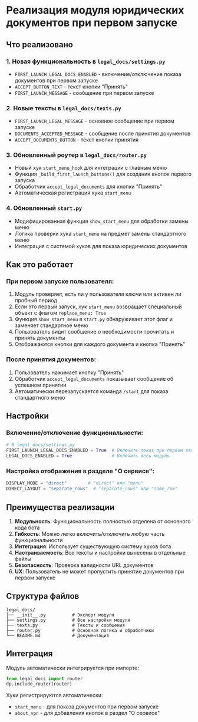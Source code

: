 # Реализация модуля юридических документов при первом запуске

## Что реализовано

### 1. Новая функциональность в `legal_docs/settings.py`
- `FIRST_LAUNCH_LEGAL_DOCS_ENABLED` - включение/отключение показа документов при первом запуске
- `ACCEPT_BUTTON_TEXT` - текст кнопки "Принять"
- `FIRST_LAUNCH_MESSAGE` - сообщение при первом запуске

### 2. Новые тексты в `legal_docs/texts.py`
- `FIRST_LAUNCH_LEGAL_MESSAGE` - основное сообщение при первом запуске
- `DOCUMENTS_ACCEPTED_MESSAGE` - сообщение после принятия документов
- `ACCEPT_DOCUMENTS_BUTTON` - текст кнопки принятия

### 3. Обновленный роутер в `legal_docs/router.py`
- Новый хук `start_menu_hook` для интеграции с главным меню
- Функция `_build_first_launch_buttons()` для создания кнопок первого запуска
- Обработчик `accept_legal_documents` для кнопки "Принять"
- Автоматическая регистрация хука `start_menu`

### 4. Обновленный `start.py`
- Модифицированная функция `show_start_menu` для обработки замены меню
- Логика проверки хука `start_menu` на предмет замены стандартного меню
- Интеграция с системой хуков для показа юридических документов

## Как это работает

### При первом запуске пользователя:
1. Модуль проверяет, есть ли у пользователя ключи или активен ли пробный период
2. Если это первый запуск, хук `start_menu` возвращает специальный объект с флагом `replace_menu: True`
3. Функция `show_start_menu` в `start.py` обнаруживает этот флаг и заменяет стандартное меню
4. Пользователь видит сообщение о необходимости прочитать и принять документы
5. Отображаются кнопки для каждого документа и кнопка "Принять"

### После принятия документов:
1. Пользователь нажимает кнопку "Принять"
2. Обработчик `accept_legal_documents` показывает сообщение об успешном принятии
3. Автоматически перезапускается команда `/start` для показа стандартного меню

## Настройки

### Включение/отключение функциональности:
```python
# В legal_docs/settings.py
FIRST_LAUNCH_LEGAL_DOCS_ENABLED = True  # Включить показ при первом запуске
LEGAL_DOCS_ENABLED = True               # Включить весь модуль
```

### Настройка отображения в разделе "О сервисе":
```python
DISPLAY_MODE = "direct"        # "direct" или "menu"
DIRECT_LAYOUT = "separate_rows"  # "separate_rows" или "same_row"
```

## Преимущества реализации

1. **Модульность**: Функциональность полностью отделена от основного кода бота
2. **Гибкость**: Можно легко включить/отключить любую часть функциональности
3. **Интеграция**: Использует существующую систему хуков бота
4. **Настраиваемость**: Все тексты и настройки вынесены в отдельные файлы
5. **Безопасность**: Проверка валидности URL документов
6. **UX**: Пользователь не может пропустить принятие документов при первом запуске

## Структура файлов

```
legal_docs/
├── __init__.py          # Экспорт модуля
├── settings.py          # Все настройки модуля
├── texts.py             # Тексты и сообщения
├── router.py            # Основная логика и обработчики
└── README.md            # Документация
```

## Интеграция

Модуль автоматически интегрируется при импорте:
```python
from legal_docs import router
dp.include_router(router)
```

Хуки регистрируются автоматически:
- `start_menu` - для показа документов при первом запуске
- `about_vpn` - для добавления кнопок в раздел "О сервисе"